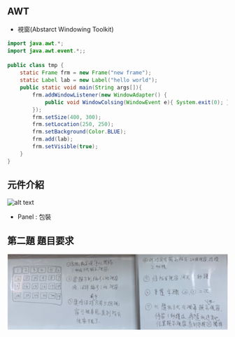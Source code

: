 ## AWT
- 視窗(Abstarct Windowing Toolkit)
```java
import java.awt.*;
import java.awt.event.*;;

public class tmp {
    static Frame frm = new Frame("new frame");
    static Label lab = new Label("hello world");
    public static void main(String args[]){
        frm.addWindowListener(new WindowAdapter() {
            public void WindowColsing(WindowEvent e){ System.exit(0); }
        });
        frm.setSize(400, 300);
        frm.setLocation(250, 250);
        frm.setBackground(Color.BLUE);
        frm.add(lab);
        frm.setVisible(true);
    }
}
```

## 元件介紹
![alt text](image.png)
- Panel : 包裝


## 第二題 題目要求
![alt text](image-1.png)